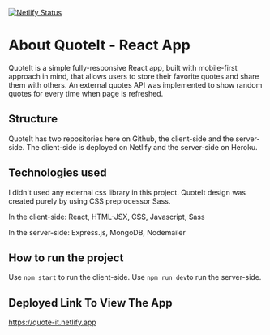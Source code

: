 [![Netlify Status](https://api.netlify.com/api/v1/badges/72fa0007-236e-45c0-bed0-966badd8d6c3/deploy-status)](https://app.netlify.com/sites/quote-it/deploys)

# About QuoteIt - React App
 
QuoteIt is a simple fully-responsive React app, built with mobile-first approach in mind, that allows users to store their favorite quotes and share them with others. An external quotes API was implemented to show random quotes for every time when page is refreshed.

## Structure

QuoteIt has two repositories here on Github, the client-side and the server-side. The client-side is deployed on Netlify and the server-side on Heroku. 

## Technologies used

I didn't used any external css library in this project. QuoteIt design was created purely by using CSS preprocessor Sass.

In the client-side: React, HTML-JSX, CSS, Javascript, Sass

In the server-side: Express.js, MongoDB, Nodemailer


## How to run the project

Use `npm start` to run the client-side.
Use `npm run dev`to run the server-side. 

## Deployed Link To View The App

https://quote-it.netlify.app



